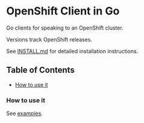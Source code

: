 OpenShift Client in Go
==============================


Go clients for speaking to an OpenShift cluster.

Versions track OpenShift releases.

See [INSTALL.md](/INSTALL.md) for detailed installation instructions.


## Table of Contents

- [How to use it](#how-to-use-it)


### How to use it

See [examples](/examples).